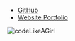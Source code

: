* [GitHub](https://github.com/kaitlynflynn)<br>
* [Website Portfolio](https://kaitlynflynn.com/)

![codeLikeAGirl](https://kaitlynflynn.com/gallery_gen/2fa5d0805d9f326cbb58f0186bbdefcc_830x150.jpg)
